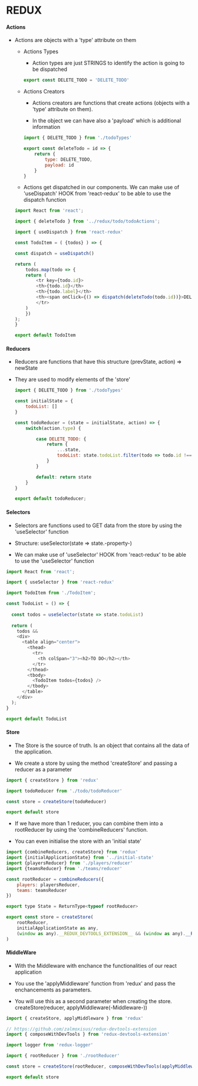 # REDUX

#### Actions

- Actions are objects with a 'type' attribute on them

    - Actions Types
    
        - Action types are just STRINGS to identify the action is going to be dispatched

        ```javascript
        export const DELETE_TODO = 'DELETE_TODO'
        ```

    - Actions Creators

        - Actions creators are functions that create actions (objects with a 'type' attribute on them).
    
        - In the object we can have also a 'payload' which is additional information

        ```javascript
        import { DELETE_TODO } from './todoTypes'

        export const deleteTodo = id => {
            return {
                type: DELETE_TODO,
                payload: id
            }
        }
        ```

    - Actions get dispatched in our components. We can make use of 'useDispatch' HOOK from 'react-redux' to be able to use the dispatch function
    
    ```javascript
    import React from 'react';

    import { deleteTodo } from '../redux/todo/todoActions';

    import { useDispatch } from 'react-redux'

    const TodoItem = ( {todos} ) => {

    const dispatch = useDispatch()

    return (
        todos.map(todo => {
        return (
            <tr key={todo.id}>
            <th>{todo.id}</th>
            <th>{todo.label}</th>
            <th><span onClick={() => dispatch(deleteTodo(todo.id))}>DELETE</span></th>
            </tr>
        )
        })
    );
    }

    export default TodoItem
    ```

#### Reducers
- Reducers are functions that have this structure (prevState, action) => newState
    
- They are used to modify elements of the 'store'


    ```javascript
    import { DELETE_TODO } from './todoTypes'

    const initialState = {
        todoList: []
    }

    const todoReducer = (state = initialState, action) => {
        switch(action.type) {

            case DELETE_TODO: {
                return {
                    ...state,
                    todoList: state.todoList.filter(todo => todo.id !== action.payload)
                }
            }

            default: return state
        }
    }

    export default todoReducer;
    ```

#### Selectors
- Selectors are functions used to GET data from the store by using the 'useSelector' function

- Structure: useSelector(state => state.-property-)

- We can make use of 'useSelector' HOOK from 'react-redux' to be able to use the 'useSelector' function

```javascript
import React from 'react';

import { useSelector } from 'react-redux'

import TodoItem from './TodoItem';

const TodoList = () => {
  
  const todos = useSelector(state => state.todoList)
  
  return (
    todos &&
    <div>
      <table align="center">
        <thead>
          <tr>
            <th colSpan="3"><h2>TO DO</h2></th>
          </tr>
        </thead>
        <tbody>
          <TodoItem todos={todos} />
        </tbody>
      </table>
    </div>
  );
}

export default TodoList
```

#### Store

- The Store is the source of truth. Is an object that contains all the data of the application.

- We create a store by using the method 'createStore' and passing a reducer as a parameter

```javascript
import { createStore } from 'redux'

import todoReducer from './todo/todoReducer'

const store = createStore(todoReducer)

export default store
```

- If we have more than 1 reducer, you can combine them into a rootReducer by using the 'combineReducers' function.

- You can even initialise the store with an 'initial state'

```javascript
import {combineReducers, createStore} from 'redux'
import {initialApplicationState} from '../initial-state'
import {playersReducer} from './players/reducer'
import {teamsReducer} from './teams/reducer'

const rootReducer = combineReducers({
    players: playersReducer,
    teams: teamsReducer
})

export type State = ReturnType<typeof rootReducer>

export const store = createStore(
    rootReducer,
    initialApplicationState as any,
    (window as any).__REDUX_DEVTOOLS_EXTENSION__ && (window as any).__REDUX_DEVTOOLS_EXTENSION__()
)
```

#### MiddleWare

- With the Middleware with enchance the functionalities of our react application

- You use the 'applyMiddleware' function from 'redux' and pass the enchancements as parameters.

- You will use this as a second parameter when creating the store. 
createStore(reducer, applyMiddleware(-Middleware-))

```javascript
import { createStore, applyMiddleware } from 'redux'

// https://github.com/zalmoxisus/redux-devtools-extension
import { composeWithDevTools } from 'redux-devtools-extension'

import logger from 'redux-logger'

import { rootReducer } from './rootReducer'

const store = createStore(rootReducer, composeWithDevTools(applyMiddleware(logger)))

export default store
```